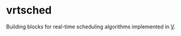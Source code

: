 # vrtsched

Building blocks for real-time scheduling algorithms implemented in [V](https://github.com/vlang/v).
